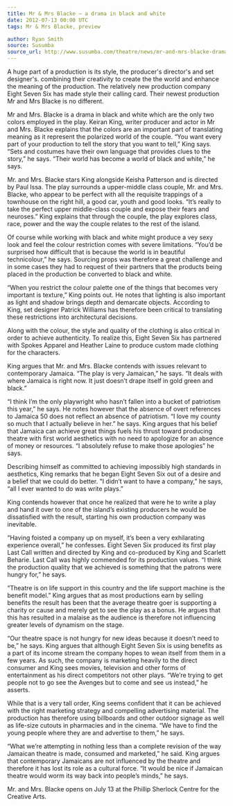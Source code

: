 ```yaml
---
title: Mr & Mrs Blacke — a drama in black and white
date: 2012-07-13 00:00 UTC
tags: Mr & Mrs Blacke, preview

author: Ryan Smith
source: Susumba
source_url: http://www.susumba.com/theatre/news/mr-and-mrs-blacke-drama-black-and-white
---
```


A huge part of a production is its style, the producer's director's and set
designer's. combining their creativity to create the the world and enhance
the meaning of the production. The relatively new production company Eight
Seven Six has made style their calling card. Their newest production Mr and
Mrs Blacke is no different.

Mr and Mrs. Blacke is a drama in black and white which are the only two
colors employed in the play. Keiran King, writer producer and actor in Mr and
Mrs. Blacke explains that the colors are an important part of translating
meaning as it represent the polarized world of the couple. “You want every
part of your production to tell the story that you want to tell,” King says.
“Sets and costumes have their own language that provides clues to the story,”
he says. “Their world has become a world of black and white,” he says.

Mr. and Mrs. Blacke stars King alongside Keisha Patterson and is directed by
Paul Issa. The play surrounds a upper-middle class couple, Mr. and Mrs. Blacke,
who appear to be perfect with all the requisite trappings of a townhouse on
the right hill, a good car, youth and good looks. “It’s really to take the
perfect upper middle-class couple and expose their fears and neuroses.” King
explains that through the couple, the play explores class, race, power and the
way the couple relates to the rest of the island.

Of course while working with black and white might produce a vey sexy look and
feel the colour restriction comes with severe limitations. “You’d be surprised
how difficult that is because the world is in beautiful technicolour,” he says.
Sourcing props was therefore a great challenge and in some cases they had to
request of their partners that the products being placed in the production be
converted to black and white.

“When you restrict the colour palette one of the things that becomes very
important is texture,” King points out. He notes that lighting is also
important as light and shadow brings depth and demarcate objects. According to
King, set designer Patrick Williams has therefore been critical to translating
these restrictions into architectural decisions.

Along with the colour, the style and quality of the clothing is also critical
in order to achieve authenticity. To realize this, Eight Seven Six has
partnered with Spokes Apparel and Heather Laine to produce custom made clothing
for the characters.

King argues that Mr. and Mrs. Blacke contends with issues relevant to
contemporary Jamaica. “The play is very Jamaican,” he says. “It deals with
where Jamaica is right now. It just doesn’t drape itself in gold green and
black.”

“I think I’m the only playwright who hasn’t fallen into a bucket of patriotism
this year,” he says. He notes however that the absence of overt references to
Jamaica 50 does not reflect an absence of patriotism. “I love my county so
much that I actually believe in her.” he says. King argues that his belief
that Jamaica can achieve great things fuels his thrust toward producing
theatre with first world aesthetics with no need to apologize for an absence
of money or resources. “I absolutely refuse to make those apologies” he says.

Describing himself as committed to achieving impossibly high standards in
aesthetics, King remarks that he began Eight Seven Six out of a desire and a
belief that we could do better. "I didn’t want to have a company,” he says,
“all I ever wanted to do was write plays.”

King contends however that once he realized that were he to write a play and
hand it over to one of the island’s existing producers he would be dissatisfied
with the result, starting his own production company was inevitable.

“Having foisted a company up on myself, it’s been a very exhilarating
experience overall,” he confesses. Eight Seven Six produced its first play
Last Call written and directed by King and co-produced by King and Scarlett
Beharie. Last Call was highly commended for its production values. “I think
the production quality that we achieved is something that the patrons were
hungry for,” he says.

“Theatre is on life support in this country and the life support machine is
the benefit model.” King argues that as most productions earn by selling
benefits the result has been that the average theatre goer is supporting a
charity or cause and merely get to see the play as a bonus. He argues that
this has resulted in a malaise as the audience is therefore not influencing
greater levels of dynamism on the stage.

“Our theatre space is not hungry for new ideas because it doesn’t need to be,”
he says. King argues that although Eight Seven Six is using benefits as a part
of its income stream the company hopes to wean itself from them in a few years.
As such, the company is marketing heavily to the direct consumer and King sees
movies, television and other forms of entertainment as his direct competitors
not other plays. “We’re trying to get people not to go see the Avenges but to
come and see us instead,” he asserts.

While that is a very tall order, King seems confident that it can be achieved
with the right marketing strategy and compelling advertising material. The
production has therefore using billboards and other outdoor signage as well as
life-size cutouts in pharmacies and in the cinema. “We have to find the young
people where they are and advertise to them,” he says.

“What we’re attempting in nothing less than a complete revision of the way
Jamaican theatre is made, consumed and marketed,” he said. King argues that
contemporary Jamaicans are not influenced by the theatre and therefore it has
lost its role as a cultural force. “It would be nice if Jamaican theatre would
worm its way back into people’s minds,” he says.

Mr. and Mrs. Blacke opens on July 13 at the Phillip Sherlock Centre for the
Creative Arts.
